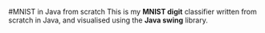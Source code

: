#MNIST in Java from scratch
This is my **MNIST digit** classifier written from scratch in Java, and visualised using the **Java swing** library.

